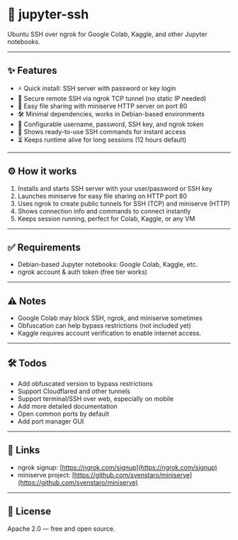 # 🚀 jupyter-ssh
Ubuntu SSH over ngrok for Google Colab, Kaggle, and other Jupyter notebooks.

---

## ✨ Features

- ⚡ Quick install: SSH server with password or key login  
- 🔐 Secure remote SSH via ngrok TCP tunnel (no static IP needed)  
- 📂 Easy file sharing with miniserve HTTP server on port 80  
- 🛠 Minimal dependencies, works in Debian-based environments  
- 👤 Configurable username, password, SSH key, and ngrok token  
- 📝 Shows ready-to-use SSH commands for instant access  
- ⏳ Keeps runtime alive for long sessions (12 hours default)  

---

## ⚙️ How it works

1. Installs and starts SSH server with your user/password or SSH key  
2. Launches miniserve for easy file sharing on HTTP port 80  
3. Uses ngrok to create public tunnels for SSH (TCP) and miniserve (HTTP)  
4. Shows connection info and commands to connect instantly  
5. Keeps session running, perfect for Colab, Kaggle, or any VM  

---

## ✅ Requirements

- Debian-based Jupyter notebooks: Google Colab, Kaggle, etc.  
- ngrok account & auth token (free tier works)  

---

## ⚠️ Notes

- Google Colab may block SSH, ngrok, and miniserve sometimes  
- Obfuscation can help bypass restrictions (not included yet)
- Kaggle requires account verification to enable internet access.

---

## 🛠 Todos

- Add obfuscated version to bypass restrictions  
- Support Cloudflared and other tunnels  
- Support terminal/SSH over web, especially on mobile  
- Add more detailed documentation  
- Open common ports by default
- Add port manager GUI

---

## 🔗 Links

- ngrok signup: [https://ngrok.com/signup](https://ngrok.com/signup)  
- miniserve project: [https://github.com/svenstaro/miniserve](https://github.com/svenstaro/miniserve)  

---

## 📄 License

Apache 2.0 — free and open source.
